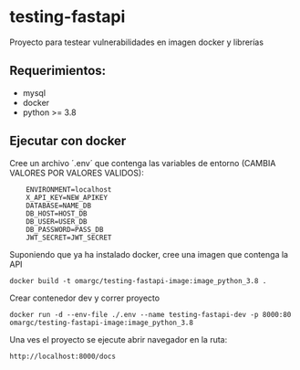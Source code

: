 # testing-fastapi
Proyecto para testear vulnerabilidades en imagen docker y librerías 

## Requerimientos:
 - mysql
 - docker
 - python >= 3.8

## Ejecutar con docker 

Cree un archivo ´.env´ que contenga las variables de entorno (CAMBIA VALORES POR VALORES VALIDOS):
```
    ENVIRONMENT=localhost
    X_API_KEY=NEW_APIKEY
    DATABASE=NAME_DB
    DB_HOST=HOST_DB
    DB_USER=USER_DB
    DB_PASSWORD=PASS_DB
    JWT_SECRET=JWT_SECRET
```

Suponiendo que ya ha instalado docker, cree una imagen que contenga la API
```
docker build -t omargc/testing-fastapi-image:image_python_3.8 .
```

Crear contenedor dev y correr proyecto
```
docker run -d --env-file ./.env --name testing-fastapi-dev -p 8000:80 omargc/testing-fastapi-image:image_python_3.8
```

Una ves el proyecto se ejecute abrir navegador en la ruta:  
```
http://localhost:8000/docs
```
